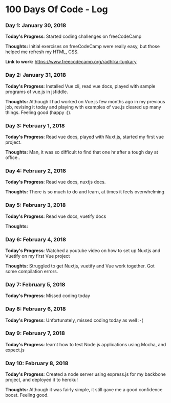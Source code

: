 # 100 Days Of Code - Log

### Day 1: January 30, 2018

**Today's Progress**: Started coding challenges on freeCodeCamp

**Thoughts:** Initial exercises on freeCodeCamp were really easy, but those helped me refresh my HTML, CSS.

**Link to work:** https://www.freecodecamp.org/radhika-tupkary

### Day 2: January 31, 2018

**Today's Progress**: Installed Vue cli, read vue docs, played with sample programs of vue.js in jsfiddle. 

**Thoughts:** Although I had worked on Vue.js few months ago in my previous job, revising it today and playing with examples of vue.js cleared up many things. Feeling good (happy :)). 

### Day 3: February 1, 2018

**Today's Progress**: Read vue docs, played with Nuxt.js, started my first vue project.  

**Thoughts:** Man, it was so difficult to find that one hr after a tough day at office..

### Day 4: February 2, 2018

**Today's Progress**: Read vue docs, nuxtjs docs.  

**Thoughts:** There is so much to do and learn, at times it feels overwhelming

### Day 5: February 3, 2018

**Today's Progress**: Read vue docs, vuetify docs

**Thoughts:** 

### Day 6: February 4, 2018

**Today's Progress**: Watched a youtube video on how to set up Nuxtjs and Vuetify on my first Vue project

**Thoughts:** Struggled to get Nuxtjs, vuetify and Vue work together. Got some compilation errors. 

### Day 7: February 5, 2018

**Today's Progress**: Missed coding today

### Day 8: February 6, 2018

**Today's Progress**: Unfortunately, missed coding today as well :-(

### Day 9: February 7, 2018

**Today's Progress**: learnt how to test Node.js applications using Mocha, and expect.js

 ### Day 10: February 8, 2018

**Today's Progress**: Created a node server using express.js for my backbone project, and deployed it to heroku! 

 **Thoughts:** Although it was fairly simple, it still gave me a good confidence boost. Feeling good. 
